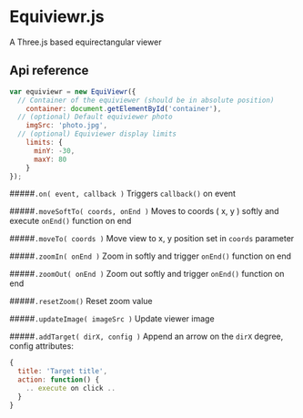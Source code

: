 Equiviewr.js
============

A Three.js based equirectangular viewer

## Api reference
```js
var equiviewr = new EquiViewr({
  // Container of the equiviewer (should be in absolute position)
    container: document.getElementById('container'),
  // (optional) Default equiviewer photo
    imgSrc: 'photo.jpg',
  // (optional) Equiviewer display limits
    limits: {
      minY: -30,
      maxY: 80
    }
});
```


#####`.on( event, callback )`
Triggers `callback()` on event

#####`.moveSoftTo( coords, onEnd )`
Moves to coords ( x, y ) softly and execute `onEnd()` function on end

#####`.moveTo( coords )`
Move view to x, y position set in `coords` parameter

#####`.zoomIn( onEnd )`
Zoom in softly and trigger `onEnd()` function on end

#####`.zoomOut( onEnd )`
Zoom out softly and trigger `onEnd()` function on end

#####`.resetZoom()`
Reset zoom value

#####`.updateImage( imageSrc )`
Update viewer image

#####`.addTarget( dirX, config )`
Append an arrow on the `dirX` degree, config attributes:
```js
{
  title: 'Target title',
  action: function() {
    .. execute on click ..
  }
}
```
